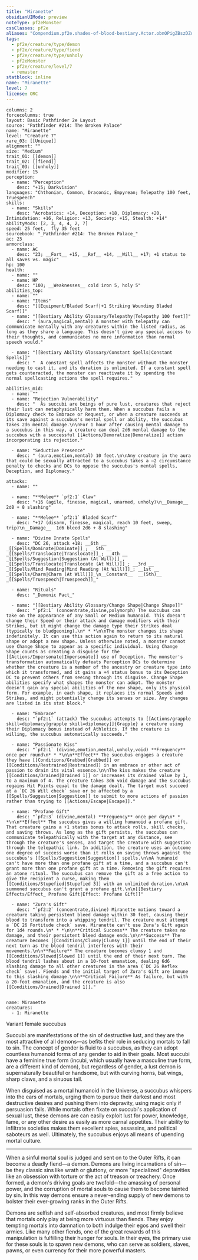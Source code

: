 ```yaml
---
title: "Miranette"
obsidianUIMode: preview
noteType: pf2eMonster
cssClasses: pf2e
aliases: "Compendium.pf2e.shades-of-blood-bestiary.Actor.obnOPigZBszDZu77" 
tags:
  - pf2e/creature/type/demon
  - pf2e/creature/type/fiend
  - pf2e/creature/type/unholy
  - pf2eMonster
  - pf2e/creature/level/7
  - remaster
statblock: inline
name: "Miranette"
level: 7
license: ORC
---
```


```statblock
columns: 2
forcecolumns: true
layout: Basic Pathfinder 2e Layout
source: "Pathfinder #214: The Broken Palace"
name: "Miranette"
level: "Creature 7"
rare_03: [[Unique]]
alignment: ""
size: "Medium"
trait_01: [[demon]]
trait_02: [[fiend]]
trait_03: [[unholy]]
modifier: 15
perception:
  - name: "Perception"
    desc: "+15; Darkvision"
languages: "Chthonian, Common, Draconic, Empyrean; Telepathy 100 feet, Truespeech"
skills:
  - name: "Skills"
    desc: "Acrobatics: +14, Deception: +18, Diplomacy: +20, Intimidation: +16, Religion: +13, Society: +15, Stealth: +14"
abilityMods: [2, 3, 4, 4, 2, 7]
speed: 25 feet,  fly 35 feet
sourcebook: "_Pathfinder #214: The Broken Palace_"
ac: 23
armorclass:
  - name: AC
    desc: "23; __Fort__ +15, __Ref__ +14, __Will__ +17; +1 status to all saves vs. magic"
hp: 100
health:
  - name: ""
  - name: HP
    desc: "100; __Weaknesses__ cold iron 5, holy 5"
abilities_top:
  - name: ""
  - name: "Items"
    desc: "[[Equipment/Bladed Scarf|+1 Striking Wounding Bladed Scarf]]"
  - name: "[[Bestiary Ability Glossary/Telepathy|Telepathy 100 feet]]"
    desc: " (aura,magical,mental) A monster with telepathy can communicate mentally with any creatures within the listed radius, as long as they share a language. This doesn't give any special access to their thoughts, and communicates no more information than normal speech would."

  - name: "[[Bestiary Ability Glossary/Constant Spells|Constant Spells]]"
    desc: "  A constant spell affects the monster without the monster needing to cast it, and its duration is unlimited. If a constant spell gets counteracted, the monster can reactivate it by spending the normal spellcasting actions the spell requires."

abilities_mid:
  - name: ""
  - name: "Rejection Vulnerability"
    desc: "  As succubi are beings of pure lust, creatures that reject their lust can metaphysically harm them. When a succubus fails a Diplomacy check to Embrace or Request, or when a creature succeeds at its save against a succubus's mental spell or ability, the succubus takes 2d6 mental damage.\n\nFor 1 hour after causing mental damage to a succubus in this way, a creature can deal 2d6 mental damage to the succubus with a successful [[Actions/Demoralize|Demoralize]] action incorporating its rejection."

  - name: "Seductive Presence"
    desc: " (aura,emotion,mental) 10 feet.\n\nAny creature in the aura that could be sexually attracted to a succubus takes a –2 circumstance penalty to checks and DCs to oppose the succubus's mental spells, Deception, and Diplomacy."

attacks:
  - name: ""

  - name: "**Melee** `pf2:1` Claw"
    desc: "+16 (agile, finesse, magical, unarmed, unholy)\n__Damage__  2d8 + 8 slashing"

  - name: "**Melee** `pf2:1` Bladed Scarf"
    desc: "+17 (disarm, finesse, magical, reach 10 feet, sweep, trip)\n__Damage__  1d6 bleed 2d6 + 8 slashing"

  - name: "Divine Innate Spells"
    desc: "DC 26, attack +18; __6th __  _[[Spells/Dominate|Dominate]]_; __5th __  _[[Spells/Translocate|Translocate]]_; __4th __  _[[Spells/Suggestion|Suggestion (At Will)]]_, _[[Spells/Translocate|Translocate (At Will)]]_; __3rd __  _[[Spells/Mind Reading|Mind Reading (At Will)]]_; __1st __  _[[Spells/Charm|Charm (At Will)]]_\n__Constant__  __(5th)__ _[[Spells/Truespeech|Truespeech]]_"

  - name: "Rituals"
    desc: "_Demonic Pact_"

  - name: "[[Bestiary Ability Glossary/Change Shape|Change Shape]]"
    desc: "`pf2:1` (concentrate,divine,polymorph) The succubus can take on the appearance of any Small or Medium humanoid. This doesn't change their Speed or their attack and damage modifiers with their Strikes, but it might change the damage type their Strikes deal (typically to bludgeoning).\n* * *\n\nThe monster changes its shape indefinitely. It can use this action again to return to its natural shape or adopt a new shape. Unless otherwise noted, a monster cannot use Change Shape to appear as a specific individual. Using Change Shape counts as creating a disguise for the [[Actions/Impersonate|Impersonate]] use of Deception. The monster's transformation automatically defeats Perception DCs to determine whether the creature is a member of the ancestry or creature type into which it transformed, and it gains a +4 status bonus to its Deception DC to prevent others from seeing through its disguise. Change Shape abilities specify what shapes the monster can adopt. The monster doesn't gain any special abilities of the new shape, only its physical form. For example, in each shape, it replaces its normal Speeds and Strikes, and might potentially change its senses or size. Any changes are listed in its stat block."

  - name: "Embrace"
    desc: "`pf2:1` (attack) The succubus attempts to [[Actions/grapple skill=diplomacy|grapple skill=diplomacy]]{Grapple} a creature using their Diplomacy bonus instead of Athletics. If the creature is willing, the succubus automatically succeeds."

  - name: "Passionate Kiss"
    desc: "`pf2:1` (divine,emotion,mental,unholy,void) **Frequency** once per round\n* * *\n\n**Effect** The succubus engages a creature they have [[Conditions/Grabbed|Grabbed]] or [[Conditions/Restrained|Restrained]] in an embrace or other act of passion to drain its vital essence.\n\nThe kiss makes the creature [[Conditions/Drained|Drained 1]] or increases its drained value by 1, to a maximum of 4. The creature takes 3d6 void damage and the succubus regains Hit Points equal to the damage dealt. The target must succeed at a `DC 26 Will check` save or be affected by a [[Spells/Suggestion|Suggestion]] to submit to more actions of passion rather than trying to [[Actions/Escape|Escape]]."

  - name: "Profane Gift"
    desc: "`pf2:3` (divine,mental) **Frequency** once per day\n* * *\n\n**Effect** The succubus gives a willing humanoid a profane gift. That creature gains a +1 status bonus to attack rolls, skill checks, and saving throws. As long as the gift persists, the succubus can communicate telepathically with the target at any distance, see through the creature's senses, and target the creature with suggestion through the telepathic link. In addition, the creature uses an outcome one degree of success worse than it rolls on saving throws against the succubus's [[Spells/Suggestion|Suggestion]] spells.\n\nA humanoid can't have more than one profane gift at a time, and a succubus can't grant more than one profane gift at a time. Removing the gift requires an atone ritual. The succubus can remove the gift as a free action to give the recipient a curse, making them [[Conditions/Stupefied|Stupefied 3]] with an unlimited duration.\n\nA summoned succubus can't grant a profane gift.\n\n[[Bestiary Effects/Effect_ Profane Gift|Effect: Profane Gift]]"

  - name: "Zura's Gift"
    desc: "`pf2:2` (concentrate,divine) Miranette motions toward a creature taking persistent bleed damage within 30 feet, causing their blood to transform into a whipping tendril. The creature must attempt a `DC 26 Fortitude check` save. Miranette can't use Zura's Gift again for 1d4 rounds.\n* * *\n\n**Critical Success** The creature takes no damage, and their persistent bleed damage ends.\n\n**Success** The creature becomes [[Conditions/Clumsy|Clumsy 1]] until the end of their next turn as the blood tendril interferes with their movements.\n\n**Failure** The creature becomes clumsy 1 and [[Conditions/Slowed|Slowed 1]] until the end of their next turn. The blood tendril lashes about in a 10-foot emanation, dealing 6d6 slashing damage to all other creatures in the area (`DC 26 Reflex check` save). Fiends and the initial target of Zura's Gift are immune to this slashing damage.\n\n**Critical Failure** As failure, but with a 20-foot emanation, and the creature is also [[Conditions/Drained|Drained 1]]."
 
```

```encounter-table
name: Miranette
creatures:
  - 1: Miranette
```


Variant female succubus

Succubi are manifestations of the sin of destructive lust, and they are the most attractive of all demons—as befits their role in seducing mortals to fall to sin. The concept of gender is fluid to a succubus, as they can adopt countless humanoid forms of any gender to aid in their goals. Most succubi have a feminine true form (incubi, which usually have a masculine true form, are a different kind of demon), but regardless of gender, a lust demon is supernaturally beautiful or handsome, but with curving horns, bat wings, sharp claws, and a sinuous tail.

When disguised as a mortal humanoid in the Universe, a succubus whispers into the ears of mortals, urging them to pursue their darkest and most destructive desires and pushing them into depravity, using magic only if persuasion fails. While mortals often fixate on succubi's application of sexual lust, these demons are can easily exploit lust for power, knowledge, fame, or any other desire as easily as more carnal appetites. Their ability to infiltrate societies makes them excellent spies, assassins, and political saboteurs as well. Ultimately, the succubus enjoys all means of upending mortal culture.

* * *

When a sinful mortal soul is judged and sent on to the Outer Rifts, it can become a deadly fiend—a demon. Demons are living incarnations of sin—be they classic sins like wrath or gluttony, or more "specialized" depravities like an obsession with torture or the act of treason or treachery. Once formed, a demon's driving goals are twofold—the amassing of personal power, and the corruption of mortal souls to cause them to become tainted by sin. In this way demons ensure a never-ending supply of new demons to bolster their ever-growing ranks in the Outer Rifts.

Demons are selfish and self-absorbed creatures, and most firmly believe that mortals only play at being more virtuous than fiends. They enjoy tempting mortals into damnation to both indulge their egos and swell their armies. Like many other fiends, one of the great rewards of this manipulation is fulfilling their hunger for souls. In their eyes, the primary use for these souls is to spawn new demons, who can serve as soldiers, slaves, pawns, or even currency for their more powerful masters.
